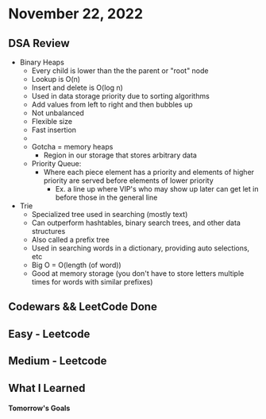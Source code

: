 # November 22, 2022 

## DSA Review
- Binary Heaps
    - Every child is lower than the the parent or "root" node
    - Lookup is O(n)
    - Insert and delete is O(log n)
    - Used in data storage priority due to sorting algorithms
    - Add values from left to right and then bubbles up
    - Not unbalanced
    - Flexible size
    - Fast insertion
    - 
    - Gotcha = memory heaps
        - Region in our storage that stores arbitrary data
    - Priority Queue:
        - Where each piece element has a priority and elements of higher priority are served before elements of lower priority
            - Ex. a line up where VIP's who may show up later can get let in before those in the general line
- Trie
    - Specialized tree used in searching (mostly text)
    - Can outperform hashtables, binary search trees, and other data structures
    - Also called a prefix tree
    - Used in searching words in a dictionary, providing auto selections, etc
    - Big O = O(length (of word))
    - Good at memory storage (you don't have to store letters multiple times for words with similar prefixes)

## Codewars && LeetCode Done

## Easy - Leetcode

## Medium - Leetcode

## What I Learned

#### Tomorrow's Goals